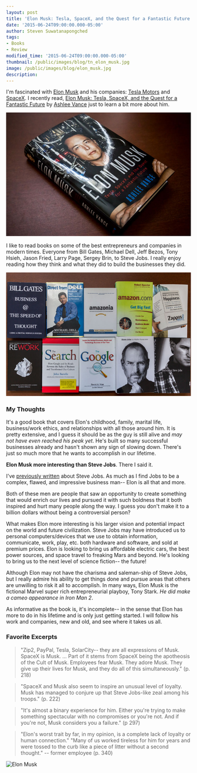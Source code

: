 ```yaml
---
layout: post
title: 'Elon Musk: Tesla, SpaceX, and the Quest for a Fantastic Future'
date: '2015-06-24T09:00:00.000-05:00'
author: Steven Suwatanapongched
tags:
- Books
- Review
modified_time: '2015-06-24T09:00:00.000-05:00'
thumbnail: /public/images/blog/tn_elon_musk.jpg
image: /public/images/blog/elon_musk.jpg
description:
---
```


I'm fascinated with [Elon Musk](https://en.wikipedia.org/wiki/Elon_Musk) and his companies: [Tesla Motors](http://www.teslamotors.com/) and [SpaceX](http://www.spacex.com/). I recently read, [Elon Musk: Tesla, SpaceX, and the Quest for a Fantastic Future](http://www.amazon.com/gp/product/0062301233/ref=as_li_tl?ie=UTF8&camp=1789&creative=390957&creativeASIN=0062301233&linkCode=as2&tag=sunpech-20&linkId=DBEJPF4ZP7PKKX4U) by [Ashlee Vance](http://www.amazon.com/Ashlee-Vance/e/B003YLHAJG/) just to learn a bit more about him.

![Elon Musk Book](/public/images/blog/elon_musk.jpg)

I like to read books on some of the best entrepreneurs and companies in modern times. Everyone from Bill Gates, Michael Dell, Jeff Bezos, Tony Hsieh, Jason Fried, Larry Page, Sergey Brin, to Steve Jobs. I really enjoy reading how they think and what they did to build the businesses they did.

![Modern Entrepreneurs](/public/images/blog/entrepreneurs_books.jpg)

### My Thoughts

It's a good book that covers Elon's childhood, family, marital life, business/work ethics, and relationships with all those around him. It is pretty extensive, and I guess it should be as the guy is still alive and *may not have even reached his peak yet*. He's built so many successful businesses already and hasn't shown any sign of slowing down. There's just so much more that he wants to accomplish in our lifetime.

**Elon Musk more interesting than Steve Jobs**.  There I said it.

I've [previously written](/2015/06/becoming-steve-jobs/) about Steve Jobs. As much as I find Jobs to be a complex, flawed, and impressive business man-- Elon is all that and more.

Both of these men are people that saw an opportunity to create something that would enrich our lives and pursued it with such boldness that it both inspired and hurt many people along the way. I guess you don't make it to a billion dollars without being a controversial person?

What makes Elon more interesting is his larger vision and potential impact on the world and future civilization. Steve Jobs may have introduced us to personal computers/devices that we use to obtain information, communicate, work, play, etc. both hardware and software, and sold at premium prices. Elon is looking to bring us affordable electric cars, the best power sources, and space travel to freaking Mars and beyond. He's looking to bring us to the next level of science fiction-- the future!

Although Elon may not have the charisma and saleman-ship of Steve Jobs, but I really admire his ability to get things done and pursue areas that others are unwilling to risk it all to accomplish. In many ways, Elon Musk is the fictional Marvel super rich entrepreneurial playboy, Tony Stark. *He did make a cameo appearance in Iron Man 2*.

As informative as the book is, it's incomplete-- in the sense that Elon has more to do in his lifetime and is only just getting started. I will follow his work and companies, new and old, and see where it takes us all.

### Favorite Excerpts

> "Zip2, PayPal, Tesla, SolarCity-- they are all expressions of Musk. SpaceX is Musk. ... Part of it stems from SpaceX being the apotheosis of the Cult of Musk. Employees fear Musk. They adore Musk. They give up their lives for Musk, and they do all of this simultaneously." (p. 218)

> "SpaceX and Musk also seem to inspire an unusual level of loyalty. Musk has managed to conjure up that Steve Jobs-like zeal among his troops." (p. 222)

> "It's almost a binary experience for him. Either you're trying to make something spectacular with no compromises or you're not. And if you're not, Musk considers you a failure." (p 297)

> "Elon's worst trait by far, in my opinion, is a complete lack of loyalty or human connection." "Many of us worked tireless for him for years and were tossed to the curb like a piece of litter without a second thought." -- former employee (p. 340)

![Elon Musk](https://images-na.ssl-images-amazon.com/images/I/51lwGdYA0tL._SL250_.jpg)
